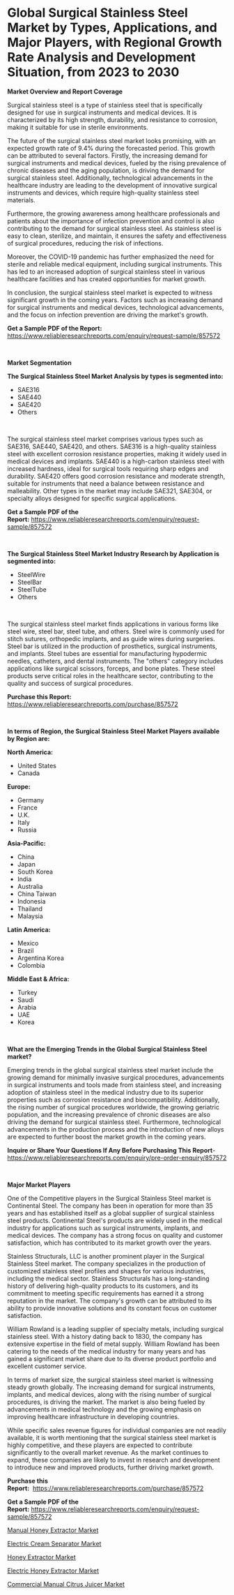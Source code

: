<p><h1>Global Surgical Stainless Steel Market by Types, Applications, and Major Players, with Regional Growth Rate Analysis and Development Situation, from 2023 to 2030</h1></p><p><strong>Market Overview and Report Coverage</strong></p>
<p><p>Surgical stainless steel is a type of stainless steel that is specifically designed for use in surgical instruments and medical devices. It is characterized by its high strength, durability, and resistance to corrosion, making it suitable for use in sterile environments.</p><p>The future of the surgical stainless steel market looks promising, with an expected growth rate of 9.4% during the forecasted period. This growth can be attributed to several factors. Firstly, the increasing demand for surgical instruments and medical devices, fueled by the rising prevalence of chronic diseases and the aging population, is driving the demand for surgical stainless steel. Additionally, technological advancements in the healthcare industry are leading to the development of innovative surgical instruments and devices, which require high-quality stainless steel materials.</p><p>Furthermore, the growing awareness among healthcare professionals and patients about the importance of infection prevention and control is also contributing to the demand for surgical stainless steel. As stainless steel is easy to clean, sterilize, and maintain, it ensures the safety and effectiveness of surgical procedures, reducing the risk of infections.</p><p>Moreover, the COVID-19 pandemic has further emphasized the need for sterile and reliable medical equipment, including surgical instruments. This has led to an increased adoption of surgical stainless steel in various healthcare facilities and has created opportunities for market growth.</p><p>In conclusion, the surgical stainless steel market is expected to witness significant growth in the coming years. Factors such as increasing demand for surgical instruments and medical devices, technological advancements, and the focus on infection prevention are driving the market's growth.</p></p>
<p><strong>Get a Sample PDF of the Report:</strong> <a href="https://www.reliableresearchreports.com/enquiry/request-sample/857572">https://www.reliableresearchreports.com/enquiry/request-sample/857572</a></p>
<p>&nbsp;</p>
<p><strong>Market Segmentation</strong></p>
<p><strong>The Surgical Stainless Steel Market Analysis by types is segmented into:</strong></p>
<p><ul><li>SAE316</li><li>SAE440</li><li>SAE420</li><li>Others</li></ul></p>
<p>&nbsp;</p>
<p><p>The surgical stainless steel market comprises various types such as SAE316, SAE440, SAE420, and others. SAE316 is a high-quality stainless steel with excellent corrosion resistance properties, making it widely used in medical devices and implants. SAE440 is a high-carbon stainless steel with increased hardness, ideal for surgical tools requiring sharp edges and durability. SAE420 offers good corrosion resistance and moderate strength, suitable for instruments that need a balance between resistance and malleability. Other types in the market may include SAE321, SAE304, or specialty alloys designed for specific surgical applications.</p></p>
<p><strong>Get a Sample PDF of the Report:</strong>&nbsp;<a href="https://www.reliableresearchreports.com/enquiry/request-sample/857572">https://www.reliableresearchreports.com/enquiry/request-sample/857572</a></p>
<p>&nbsp;</p>
<p><strong>The Surgical Stainless Steel Market Industry Research by Application is segmented into:</strong></p>
<p><ul><li>SteelWire</li><li>SteelBar</li><li>SteelTube</li><li>Others</li></ul></p>
<p>&nbsp;</p>
<p><p>The surgical stainless steel market finds applications in various forms like steel wire, steel bar, steel tube, and others. Steel wire is commonly used for stitch sutures, orthopedic implants, and as guide wires during surgeries. Steel bar is utilized in the production of prosthetics, surgical instruments, and implants. Steel tubes are essential for manufacturing hypodermic needles, catheters, and dental instruments. The "others" category includes applications like surgical scissors, forceps, and bone plates. These steel products serve critical roles in the healthcare sector, contributing to the quality and success of surgical procedures.</p></p>
<p><strong>Purchase this Report:</strong>&nbsp; <a href="https://www.reliableresearchreports.com/purchase/857572">https://www.reliableresearchreports.com/purchase/857572</a></p>
<p>&nbsp;</p>
<p><strong>In terms of Region, the Surgical Stainless Steel Market Players available by Region are:</strong></p>
<p>
    <p> <strong> North America: </strong>
        <ul>
            <li>United States</li>
            <li>Canada</li>
        </ul>
        </p> 
    <p> <strong> Europe: </strong>
        <ul>
            <li>Germany</li>
            <li>France</li>
            <li>U.K.</li>
            <li>Italy</li>
            <li>Russia</li>
        </ul>
        </p> 
    <p> <strong> Asia-Pacific: </strong>
        <ul>
            <li>China</li>
            <li>Japan</li>
            <li>South Korea</li>
            <li>India</li>
            <li>Australia</li>
            <li>China Taiwan</li>
            <li>Indonesia</li>
            <li>Thailand</li>
            <li>Malaysia</li>
        </ul>
        </p> 
    <p> <strong> Latin America: </strong>
        <ul>
            <li>Mexico</li>
            <li>Brazil</li>
            <li>Argentina Korea</li>
            <li>Colombia</li>
        </ul>
        </p> 
    <p> <strong> Middle East & Africa: </strong>
        <ul>
            <li>Turkey</li>
            <li>Saudi</li>
            <li>Arabia</li>
            <li>UAE</li>
            <li>Korea</li>
        </ul>
    </p>
    </p>
<p>&nbsp;</p>
<p><strong>What are the Emerging Trends in the Global Surgical Stainless Steel market?</strong></p>
<p><p>Emerging trends in the global surgical stainless steel market include the growing demand for minimally invasive surgical procedures, advancements in surgical instruments and tools made from stainless steel, and increasing adoption of stainless steel in the medical industry due to its superior properties such as corrosion resistance and biocompatibility. Additionally, the rising number of surgical procedures worldwide, the growing geriatric population, and the increasing prevalence of chronic diseases are also driving the demand for surgical stainless steel. Furthermore, technological advancements in the production process and the introduction of new alloys are expected to further boost the market growth in the coming years.</p></p>
<p><strong>Inquire or Share Your Questions If Any Before Purchasing This Report</strong>- <a href="https://www.reliableresearchreports.com/enquiry/pre-order-enquiry/857572">https://www.reliableresearchreports.com/enquiry/pre-order-enquiry/857572</a></p>
<p>&nbsp;</p>
<p><strong>Major Market Players</strong></p>
<p><p>One of the Competitive players in the Surgical Stainless Steel market is Continental Steel. The company has been in operation for more than 35 years and has established itself as a global supplier of surgical stainless steel products. Continental Steel's products are widely used in the medical industry for applications such as surgical instruments, implants, and medical devices. The company has a strong focus on quality and customer satisfaction, which has contributed to its market growth over the years.</p><p>Stainless Structurals, LLC is another prominent player in the Surgical Stainless Steel market. The company specializes in the production of customized stainless steel profiles and shapes for various industries, including the medical sector. Stainless Structurals has a long-standing history of delivering high-quality products to its customers, and its commitment to meeting specific requirements has earned it a strong reputation in the market. The company's growth can be attributed to its ability to provide innovative solutions and its constant focus on customer satisfaction.</p><p>William Rowland is a leading supplier of specialty metals, including surgical stainless steel. With a history dating back to 1830, the company has extensive expertise in the field of metal supply. William Rowland has been catering to the needs of the medical industry for many years and has gained a significant market share due to its diverse product portfolio and excellent customer service.</p><p>In terms of market size, the surgical stainless steel market is witnessing steady growth globally. The increasing demand for surgical instruments, implants, and medical devices, along with the rising number of surgical procedures, is driving the market. The market is also being fueled by advancements in medical technology and the growing emphasis on improving healthcare infrastructure in developing countries.</p><p>While specific sales revenue figures for individual companies are not readily available, it is worth mentioning that the surgical stainless steel market is highly competitive, and these players are expected to contribute significantly to the overall market revenue. As the market continues to expand, these companies are likely to invest in research and development to introduce new and improved products, further driving market growth.</p></p>
<p><strong>Purchase this Report:</strong>&nbsp;&nbsp;<a href="https://www.reliableresearchreports.com/purchase/857572">https://www.reliableresearchreports.com/purchase/857572</a></p>
<p></p>
<p><strong>Get a Sample PDF of the Report:</strong>&nbsp;<a href="https://www.reliableresearchreports.com/enquiry/request-sample/857572">https://www.reliableresearchreports.com/enquiry/request-sample/857572</a></p>
<p><p><a href="https://medium.com/@akshatsharma12/decoding-manual-honey-extractor-market-metrics-market-share-trends-and-growth-patterns-1257d01f3c94">Manual Honey Extractor Market</a></p><p><a href="https://medium.com/@vidyap2912/electric-cream-separator-market-trends-forecast-and-competitive-analysis-to-2030-2ee9a513d6b1">Electric Cream Separator Market</a></p><p><a href="https://medium.com/@chiragreportprime1/honey-extractor-market-trends-and-market-analysis-forecasted-for-period-2023-2030-c4f872de4f9b">Honey Extractor Market</a></p><p><a href="https://medium.com/@v25590012/electric-honey-extractor-market-exploring-market-share-market-trends-and-future-growth-c96f76bea3f5">Electric Honey Extractor Market</a></p><p><a href="https://medium.com/@v27092023/commercial-manual-citrus-juicer-market-analysis-and-sze-forecasted-for-period-from-2023-to-2030-3bec4a0d0061">Commercial Manual Citrus Juicer Market</a></p></p>